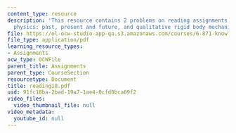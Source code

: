 ```yaml
---
content_type: resource
description: 'This resource contains 2 problems on reading assignments on qualitative
  physics: past, present and future, and qualitative rigid body mechanics.'
file: https://ol-ocw-studio-app-qa.s3.amazonaws.com/courses/6-871-knowledge-based-applications-systems-spring-2005/91fc18ba2bad19a71ae40cfd0bca69f2_reading18.pdf
file_type: application/pdf
learning_resource_types:
- Assignments
ocw_type: OCWFile
parent_title: Assignments
parent_type: CourseSection
resourcetype: Document
title: reading18.pdf
uid: 91fc18ba-2bad-19a7-1ae4-0cfd0bca69f2
video_files:
  video_thumbnail_file: null
video_metadata:
  youtube_id: null
---
```

